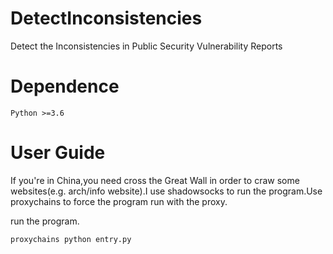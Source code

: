 # DetectInconsistencies
Detect the Inconsistencies in Public Security Vulnerability Reports
# Dependence
    Python >=3.6
# User Guide
If you're in China,you need cross the Great Wall in order to craw some websites(e.g. arch/info website).I use shadowsocks to run the program.Use proxychains to force the program run with the proxy.

run the program.
    
    proxychains python entry.py